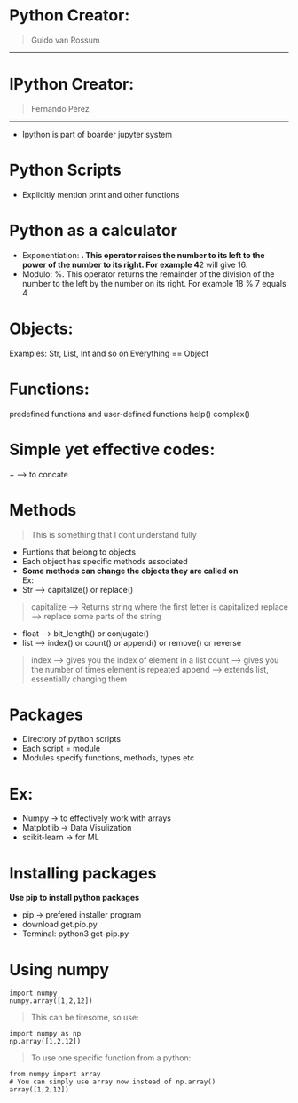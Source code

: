 # Python Creator:
>Guido van Rossum
***
# IPython Creator:
>Fernando Pérez
***
* Ipython is part of boarder jupyter system

# Python Scripts
* Explicitly mention print and other functions

# Python as a calculator
* Exponentiation: **. This operator raises the number to its left to the power of the number to its right. For example 4**2 will give 16.
* Modulo: %. This operator returns the remainder of the division of the number to the left by the number on its right. For example 18 % 7 equals 4

# Objects:
Examples: Str, List, Int and so on
Everything == Object

# Functions:
predefined functions and user-defined functions
help()
complex()

# Simple yet effective codes:
\+ --> to concate

# Methods
> This is something that I dont understand fully
* Funtions that belong to objects
* Each object has specific methods associated
* **Some methods can change the objects they are called on**\
Ex: 
* Str --> capitalize() or replace()
> capitalize --> Returns string where the first letter is capitalized
> replace --> replace some parts of the string
* float --> bit_length() or conjugate()
* list --> index() or count() or append() or remove() or reverse
> index --> gives you the index of element in a list
> count --> gives you the number of times element is repeated
> append --> extends list, essentially changing them

# Packages
* Directory of python scripts
* Each script = module
* Modules specify functions, methods, types etc
# Ex:
* Numpy -> to effectively work with arrays
* Matplotlib -> Data Visulization
* scikit-learn -> for ML
# Installing packages
**Use pip to install python packages**
* pip -> prefered installer program
* download get.pip.py
* Terminal: python3 get-pip.py
# Using numpy
``` 
import numpy
numpy.array([1,2,12])
```
> This can be tiresome, so use:
```
import numpy as np
np.array([1,2,12])
```
> To use one specific function from a python:
```
from numpy import array
# You can simply use array now instead of np.array()
array([1,2,12])
```
